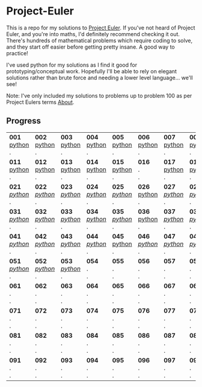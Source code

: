 # Project-Euler

This is a repo for my solutions to [Project Euler](https://projecteuler.net/). If you've not heard of Project Euler, and you're into maths, I'd definitely recommend checking it out. There's hundreds of mathematical problems which require coding to solve, and they start off easier before getting pretty insane. A good way to practice!

I've used python for my solutions as I find it good for prototyping/conceptual work. Hopefully I'll be able to rely on elegant solutions rather than brute force and needing a lower level language... we'll see!

Note: I've only included my solutions to problems up to problem 100 as per Project Eulers terms [About](https://projecteuler.net/about#publish).

## Progress

| | | | | | | | | | |
| --- | --- | --- | --- | --- | --- | --- | --- | --- | --- |
| **001** <br>[python](solutions/python/001.py)<br>. | **002** <br>[python](solutions/python/002.py)<br>. | **003** <br>[python](solutions/python/003.py)<br>. | **004** <br>[python](solutions/python/004.py)<br>. | **005** <br>[python](solutions/python/005.py)<br>. | **006** <br>[python](solutions/python/006.py)<br>. | **007** <br>[python](solutions/python/007.py)<br>. | **008** <br>[python](solutions/python/008.py)<br>. | **009** <br>[python](solutions/python/009.py)<br>. | **010** <br>[python](solutions/python/010.py)<br>. |
| **011** <br>[python](solutions/python/011.py)<br>. | **012** <br>[python](solutions/python/012.py)<br>. | **013** <br>[python](solutions/python/013.py)<br>. | **014** <br>[python](solutions/python/014.py)<br>. | **015** <br>[python](solutions/python/015.py)<br>. | **016** <br>.<br>. | **017** <br>[python](solutions/python/017.py)<br>. | **018** <br>[python](solutions/python/018.py)<br>. | **019** <br>[python](solutions/python/019.py)<br>. | **020** <br>[python](solutions/python/020.py)<br>. |
| **021** <br>[*python*](solutions/python/021.py)<br>. | **022** <br>[*python*](solutions/python/022.py)<br>. | **023** <br>[*python*](solutions/python/023.py)<br>. | **024** <br>[*python*](solutions/python/024.py)<br>. | **025** <br>[*python*](solutions/python/025.py)<br>. | **026** <br>[python](solutions/python/026.py)<br>. | **027** <br>[*python*](solutions/python/027.py)<br>. | **028** <br>[*python*](solutions/python/028.py)<br>. | **029** <br>[*python*](solutions/python/029.py)<br>. | **030** <br>[*python*](solutions/python/030.py)<br>. |
| **031** <br>[*python*](solutions/python/031.py)<br>. | **032** <br>[*python*](solutions/python/032.py)<br>. | **033** <br>[*python*](solutions/python/033.py)<br>. | **034** <br>[*python*](solutions/python/034.py)<br>. | **035** <br>[*python*](solutions/python/035.py)<br>. | **036** <br>[python](solutions/python/036.py)<br>. | **037** <br>[*python*](solutions/python/037.py)<br>. | **038** <br>[*python*](solutions/python/038.py)<br>. | **039** <br>[*python*](solutions/python/039.py)<br>[*go*](solutions/go/039.go) | **040** <br>[*python*](solutions/python/040.py)<br>. |
| **041** <br>[*python*](solutions/python/041.py)<br>. | **042** <br>[*python*](solutions/python/042.py)<br>. | **043** <br>[*python*](solutions/python/043.py)<br>. | **044** <br>[*python*](solutions/python/044.py)<br>. | **045** <br>[python](solutions/python/045.py)<br>. | **046** <br>[*python*](solutions/python/046.py)<br>. | **047** <br>[*python*](solutions/python/047.py)<br>. | **048** <br>[*python*](solutions/python/048.py)<br>. | **049** <br>[*python*](solutions/python/049.py)<br>. | **050** <br>[*python*](solutions/python/050.py)<br>. |
| **051** <br>[*python*](solutions/python/051.py)<br>. | **052** <br>[*python*](solutions/python/052.py)<br>. | **053** <br>[*python*](solutions/python/053.py)<br>. | **054** <br>.<br>. | **055** <br>.<br>. | **056** <br>.<br>. | **057** <br>.<br>. | **058** <br>.<br>. | **059** <br>.<br>. | **060** <br>[*python*](solutions/python/060.py)<br>. |
| **061** <br>.<br>. | **062** <br>.<br>. | **063** <br>.<br>. | **064** <br>.<br>. | **065** <br>.<br>. | **066** <br>.<br>. | **067** <br>.<br>. | **068** <br>.<br>. | **069** <br>.<br>. | **070** <br>.<br>. |
| **071** <br>.<br>. | **072** <br>.<br>. | **073** <br>.<br>. | **074** <br>.<br>. | **075** <br>.<br>. | **076** <br>.<br>. | **077** <br>.<br>. | **078** <br>.<br>. | **079** <br>.<br>. | **080** <br>.<br>. |
| **081** <br>.<br>. | **082** <br>.<br>. | **083** <br>.<br>. | **084** <br>.<br>. | **085** <br>.<br>. | **086** <br>.<br>. | **087** <br>.<br>. | **088** <br>.<br>. | **089** <br>.<br>. | **090** <br>.<br>. |
| **091** <br>.<br>. | **092** <br>.<br>. | **093** <br>.<br>. | **094** <br>.<br>. | **095** <br>.<br>. | **096** <br>.<br>. | **097** <br>.<br>. | **098** <br>.<br>. | **099** <br>.<br>. | **100** <br>.<br>. |
